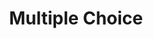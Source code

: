 ---
title: Multiple Choice
layout: DemoLayout
pageClass: customDemoPage
pie: "@pie-element/multiple-choice@2.3.6"
model:
    id: '1'
    element: multiple-choice
    prompt: Which of these northern European countries are EU members?
    choiceMode: checkbox
    keyMode: numbers
    choices:
    - correct: true
      value: sweden
      label: Sweden
      feedback:
        type: none
        value: ''
    - value: iceland
      label: Iceland
      feedback:
        type: none
        value: ''
    - value: norway
      label: Norway
      feedback:
        type: none
        value: ''
    - correct: true
      value: finland
      label: Finland
      feedback:
        type: none
        value: ''
    partialScoring: false
    partialScoringLabel: |-
      Each correct response that is correctly checked and each incorrect response
                that is correctly unchecked will be worth 1 point.
                The maximum points is the total number of answer choices.
    configure: {}
---